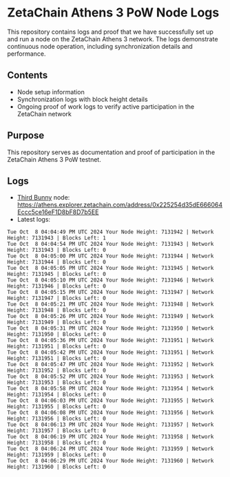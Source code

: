 # ZetaChain Athens 3 PoW Node Logs
This repository contains logs and proof that we have successfully set up and run a node on the ZetaChain Athens 3 network. The logs demonstrate continuous node operation, including synchronization details and performance.

## Contents
- Node setup information
- Synchronization logs with block height details
- Ongoing proof of work logs to verify active participation in the ZetaChain network

## Purpose
This repository serves as documentation and proof of participation in the ZetaChain Athens 3 PoW testnet.

## Logs

- [Third Bunny](https://thirdbunny.xyz/) node: https://athens.explorer.zetachain.com/address/0x225254d35dE666064Eccc5ce16eF1D8bF8D7b5EE
- Latest logs:
```
Tue Oct  8 04:04:49 PM UTC 2024 Your Node Height: 7131942 | Network Height: 7131943 | Blocks Left: 1
Tue Oct  8 04:04:54 PM UTC 2024 Your Node Height: 7131943 | Network Height: 7131943 | Blocks Left: 0
Tue Oct  8 04:05:00 PM UTC 2024 Your Node Height: 7131944 | Network Height: 7131944 | Blocks Left: 0
Tue Oct  8 04:05:05 PM UTC 2024 Your Node Height: 7131945 | Network Height: 7131945 | Blocks Left: 0
Tue Oct  8 04:05:10 PM UTC 2024 Your Node Height: 7131946 | Network Height: 7131946 | Blocks Left: 0
Tue Oct  8 04:05:15 PM UTC 2024 Your Node Height: 7131947 | Network Height: 7131947 | Blocks Left: 0
Tue Oct  8 04:05:21 PM UTC 2024 Your Node Height: 7131948 | Network Height: 7131948 | Blocks Left: 0
Tue Oct  8 04:05:26 PM UTC 2024 Your Node Height: 7131949 | Network Height: 7131949 | Blocks Left: 0
Tue Oct  8 04:05:31 PM UTC 2024 Your Node Height: 7131950 | Network Height: 7131950 | Blocks Left: 0
Tue Oct  8 04:05:36 PM UTC 2024 Your Node Height: 7131951 | Network Height: 7131951 | Blocks Left: 0
Tue Oct  8 04:05:42 PM UTC 2024 Your Node Height: 7131951 | Network Height: 7131951 | Blocks Left: 0
Tue Oct  8 04:05:47 PM UTC 2024 Your Node Height: 7131952 | Network Height: 7131952 | Blocks Left: 0
Tue Oct  8 04:05:52 PM UTC 2024 Your Node Height: 7131953 | Network Height: 7131953 | Blocks Left: 0
Tue Oct  8 04:05:58 PM UTC 2024 Your Node Height: 7131954 | Network Height: 7131954 | Blocks Left: 0
Tue Oct  8 04:06:03 PM UTC 2024 Your Node Height: 7131955 | Network Height: 7131955 | Blocks Left: 0
Tue Oct  8 04:06:08 PM UTC 2024 Your Node Height: 7131956 | Network Height: 7131956 | Blocks Left: 0
Tue Oct  8 04:06:13 PM UTC 2024 Your Node Height: 7131957 | Network Height: 7131957 | Blocks Left: 0
Tue Oct  8 04:06:19 PM UTC 2024 Your Node Height: 7131958 | Network Height: 7131958 | Blocks Left: 0
Tue Oct  8 04:06:24 PM UTC 2024 Your Node Height: 7131959 | Network Height: 7131959 | Blocks Left: 0
Tue Oct  8 04:06:29 PM UTC 2024 Your Node Height: 7131960 | Network Height: 7131960 | Blocks Left: 0
```
